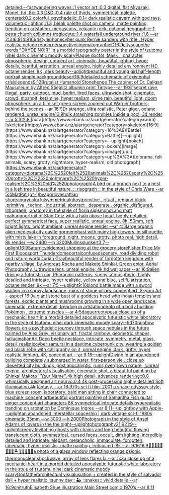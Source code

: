 [detailed,](https://www.ebank.nz/aiartgenerator?category=detailed%2C)[--fast](https://www.ebank.nz/aiartgenerator?category=--fast)[wandering waves::1 vector art::0.3 digital, flat Miyazaki, Monet, hd, 8k::0.3 D&D::0.4 rule of thirds, symmetrical, palette, centered:0.2 colorful, psychedelic::0.1](https://www.ebank.nz/aiartgenerator?category=wandering%2520waves%3A%3A1%2520vector%2520art%3A%3A0.3%2520digital%2C%2520flat%2520Miyazaki%2C%2520Monet%2C%2520hd%2C%25208k%3A%3A0.3%2520D%26D%3A%3A0.4%2520rule%2520of%2520thirds%2C%2520symmetrical%2C%2520palette%2C%2520centered%3A0.2%2520colorful%2C%2520psychedelic%3A%3A0.1)[< dark realistic cavern with god rays, volumetric lighting::1.3, bleak palette shot on camera, matte painting, trending on artstation, megascans, volcanic rock, national geographic::1, petra church collumns troglodyte::1.4 waterfall underground river::1.6 —ar 2:3](https://www.ebank.nz/aiartgenerator?category=%3C%2520dark%2520realistic%2520cavern%2520with%2520god%2520rays%2C%2520volumetric%2520lighting%3A%3A1.3%2C%2520bleak%2520palette%2520shot%2520on%2520camera%2C%2520matte%2520painting%2C%2520trending%2520on%2520artstation%2C%2520megascans%2C%2520volcanic%2520rock%2C%2520national%2520geographic%3A%3A1%2C%2520petra%2520church%2520collumns%2520troglodyte%3A%3A1.4%2520waterfall%2520underground%2520river%3A%3A1.6%2520%E2%80%94ar%25202%3A3)[16:9](https://www.ebank.nz/aiartgenerator?category=16%3A9)[14:9](https://www.ebank.nz/aiartgenerator?category=14%3A9)[1664](https://www.ebank.nz/aiartgenerator?category=1664)[style](https://www.ebank.nz/aiartgenerator?category=style)[phone](https://www.ebank.nz/aiartgenerator?category=phone)[cyber punk Bernie sanders with rifle . Hyper realistic octane render](https://www.ebank.nz/aiartgenerator?category=cyber%2520punk%2520Bernie%2520sanders%2520with%2520rifle%2520.%2520Hyper%2520realistic%2520octane%2520render)[perspective](https://www.ebank.nz/aiartgenerator?category=perspective)[cinematographic](https://www.ebank.nz/aiartgenerator?category=cinematographic)[O](https://www.ebank.nz/aiartgenerator?category=O)[16:9](https://www.ebank.nz/aiartgenerator?category=16%3A9)[cityscape](https://www.ebank.nz/aiartgenerator?category=cityscape)[the words "OXYDE NOIR" in a morbid typography poster in the style of tsutomu nihei dark cinematic moody scary](https://www.ebank.nz/aiartgenerator?category=the%2520words%2520%22OXYDE%2520NOIR%22%2520in%2520a%2520morbid%2520typography%2520poster%2520in%2520the%2520style%2520of%2520tsutomu%2520nihei%2520dark%2520cinematic%2520moody%2520scary)[Plague doctor, Mask, , character, atmospheric, design, concept art, cinematic, beautiful lighting, hyper details, beatiful, artstation, unreal engine, highly detailed environment HD, octane render, 8K, dark beauty](https://www.ebank.nz/aiartgenerator?category=Plague%2520doctor%2C%2520Mask%2C%2520%2C%2520character%2C%2520atmospheric%2C%2520design%2C%2520concept%2520art%2C%2520cinematic%2C%2520beautiful%2520lighting%2C%2520hyper%2520details%2C%2520beatiful%2C%2520artstation%2C%2520unreal%2520engine%2C%2520highly%2520detailed%2520environment%2520HD%2C%2520octane%2520render%2C%25208K%2C%2520dark%2520beauty)[--uplight](https://www.ebank.nz/aiartgenerator?category=--uplight)[beautiful and young girl,half-length portrait,simple background](https://www.ebank.nz/aiartgenerator?category=beautiful%2520and%2520young%2520girl%2Chalf-length%2520portrait%2Csimple%2520background)[desert](https://www.ebank.nz/aiartgenerator?category=desert)[16:9](https://www.ebank.nz/aiartgenerator?category=16%3A9)[detailed schematic of existential crisis](https://www.ebank.nz/aiartgenerator?category=detailed%2520schematic%2520of%2520existential%2520crisis)[legends](https://www.ebank.nz/aiartgenerator?category=legends)[9:12](https://www.ebank.nz/aiartgenerator?category=9%3A12)[Brutalist Humanoid Stonehenge The cabinet of Dr. Caligari Mausoleum by Alfred Stieglitz albumin print Tintype --ar 19:6](https://www.ebank.nz/aiartgenerator?category=Brutalist%2520Humanoid%2520Stonehenge%2520The%2520cabinet%2520of%2520Dr.%2520Caligari%2520Mausoleum%2520by%2520Alfred%2520Stieglitz%2520albumin%2520print%2520Tintype%2520--ar%252019%3A6)[1](https://www.ebank.nz/aiartgenerator?category=1)[secret rave, illegal, party, outdoor, mud, berlin, tired faces, ultrawide shot, cinematic, crowd, moshpit, ketamine, hyper realism, slime rain, beautiful light, doom atmosphere, on  a film set green screen zoomed out Warner brothers, behind the scenes --ar 16:9](https://www.ebank.nz/aiartgenerator?category=secret%2520rave%2C%2520illegal%2C%2520party%2C%2520outdoor%2C%2520mud%2C%2520berlin%2C%2520tired%2520faces%2C%2520ultrawide%2520shot%2C%2520cinematic%2C%2520crowd%2C%2520moshpit%2C%2520ketamine%2C%2520hyper%2520realism%2C%2520slime%2520rain%2C%2520beautiful%2520light%2C%2520doom%2520atmosphere%2C%2520on%2520%2520a%2520film%2520set%2520green%2520screen%2520zoomed%2520out%2520Warner%2520brothers%2C%2520behind%2520the%2520scenes%2520--ar%252016%3A9)[Dr strange, ultra realistic, Peter giger, octane rendered, unreal engine](https://www.ebank.nz/aiartgenerator?category=Dr%2520strange%2C%2520ultra%2520realistic%2C%2520Peter%2520giger%2C%2520octane%2520rendered%2C%2520unreal%2520engine)[16:9](https://www.ebank.nz/aiartgenerator?category=16%3A9)[hulk smashing zombies inside a pool, 3d render --ar 5:3](https://www.ebank.nz/aiartgenerator?category=hulk%2520smashing%2520zombies%2520inside%2520a%2520pool%2C%25203d%2520render%2520--ar%25205%3A3)[f2.8.](https://www.ebank.nz/aiartgenerator?category=f2.8.)[aura](https://www.ebank.nz/aiartgenerator?category=aura)[skeleton](https://www.ebank.nz/aiartgenerator?category=skeleton)[16:9](https://www.ebank.nz/aiartgenerator?category=16%3A9)[Battle](https://www.ebank.nz/aiartgenerator?category=Battle)[--uplight](https://www.ebank.nz/aiartgenerator?category=--uplight)[bokeh](https://www.ebank.nz/aiartgenerator?category=bokeh)[image](https://www.ebank.nz/aiartgenerator?category=image)[up::](https://www.ebank.nz/aiartgenerator?category=up%3A%3A)[diorama, felt animals, scary, grotty, nightmare, hyper-realism, old photograph](https://www.ebank.nz/aiartgenerator?category=diorama%2C%2520felt%2520animals%2C%2520scary%2C%2520grotty%2C%2520nightmare%2C%2520hyper-realism%2C%2520old%2520photograph)[A bird on a branch next to a nest in a lush tree in beautiful nature. :: risograph :: in the style of Chris Ware --ar 5:4](https://www.ebank.nz/aiartgenerator?category=A%2520bird%2520on%2520a%2520branch%2520next%2520to%2520a%2520nest%2520in%2520a%2520lush%2520tree%2520in%2520beautiful%2520nature.%2520%3A%3A%2520risograph%2520%3A%3A%2520in%2520the%2520style%2520of%2520Chris%2520Ware%2520--ar%25205%3A4)[MatPat (o^-')b](https://www.ebank.nz/aiartgenerator?category=MatPat%2520%28o%5E-%27%29b)[vapor](https://www.ebank.nz/aiartgenerator?category=vapor)[lovecraftian shore](https://www.ebank.nz/aiartgenerator?category=lovecraftian%2520shore)[angry](https://www.ebank.nz/aiartgenerator?category=angry)[colorful](https://www.ebank.nz/aiartgenerator?category=colorful)[symmetrical](https://www.ebank.nz/aiartgenerator?category=symmetrical)[ghost](https://www.ebank.nz/aiartgenerator?category=ghost)[primitive , ritual , red and black ,primitive , techno , industrial, abstract , desperate , organic ,disfigured, lithograph , anatomy in the style of floria sigismondi and matt mahurin](https://www.ebank.nz/aiartgenerator?category=primitive%2520%2C%2520ritual%2520%2C%2520red%2520and%2520black%2520%2Cprimitive%2520%2C%2520techno%2520%2C%2520industrial%2C%2520abstract%2520%2C%2520desperate%2520%2C%2520organic%2520%2Cdisfigured%2C%2520lithograph%2520%2C%2520anatomy%2520in%2520the%2520style%2520of%2520floria%2520sigismondi%2520and%2520matt%2520mahurin)[portrait of Stan Getz with a halo above head, highly detailed, perfect symmetrical face, super realistic, unreal engine, 8k, 50mm, soft bright lights, bright ambient, unreal engine render —ar 4:5](https://www.ebank.nz/aiartgenerator?category=portrait%2520of%2520Stan%2520Getz%2520with%2520a%2520halo%2520above%2520head%2C%2520highly%2520detailed%2C%2520perfect%2520symmetrical%2520face%2C%2520super%2520realistic%2C%2520unreal%2520engine%2C%25208k%2C%252050mm%2C%2520soft%2520bright%2520lights%2C%2520bright%2520ambient%2C%2520unreal%2520engine%2520render%2520%E2%80%94ar%25204%3A5)[large organic alien medieval city castle gormenghast with many high towers, in silhouette, with misty lake in foreground, night, moons, grotty, photo real, high detail, 8k render —w 2400 —h 3200](https://www.ebank.nz/aiartgenerator?category=large%2520organic%2520alien%2520medieval%2520city%2520castle%2520gormenghast%2520with%2520many%2520high%2520towers%2C%2520in%2520silhouette%2C%2520with%2520misty%2520lake%2520in%2520foreground%2C%2520night%2C%2520moons%2C%2520grotty%2C%2520photo%2520real%2C%2520high%2520detail%2C%25208k%2520render%2520%E2%80%94w%25202400%2520%E2%80%94h%25203200)[Mullins](https://www.ebank.nz/aiartgenerator?category=Mullins)[slunkert](https://www.ebank.nz/aiartgenerator?category=slunkert)[3:7](https://www.ebank.nz/aiartgenerator?category=3%3A7)[--uplight](https://www.ebank.nz/aiartgenerator?category=--uplight)[16:9](https://www.ebank.nz/aiartgenerator?category=16%3A9)[Saturn::](https://www.ebank.nz/aiartgenerator?category=Saturn%3A%3A)[voldemort shopping at the grocery store](https://www.ebank.nz/aiartgenerator?category=voldemort%2520shopping%2520at%2520the%2520grocery%2520store)[Fisher Price My First Bloodsport Thunderdome](https://www.ebank.nz/aiartgenerator?category=Fisher%2520Price%2520My%2520First%2520Bloodsport%2520Thunderdome)[portal](https://www.ebank.nz/aiartgenerator?category=portal)[confused](https://www.ebank.nz/aiartgenerator?category=confused)[scenery, road dividing robot and nature world](https://www.ebank.nz/aiartgenerator?category=scenery%2C%2520road%2520dividing%2520robot%2520and%2520nature%2520world)[Dorian Gray](https://www.ebank.nz/aiartgenerator?category=Dorian%2520Gray)[beautiful render of forgotten kingdom with nearby village, by Andreas Rocha and Makoto Shinkai, Green color, Aerial Photography, Ultrawide lens, unreal engine, 4k hd wallpaper --ar 16:9](https://www.ebank.nz/aiartgenerator?category=beautiful%2520render%2520of%2520forgotten%2520kingdom%2520with%2520nearby%2520village%2C%2520by%2520Andreas%2520Rocha%2520and%2520Makoto%2520Shinkai%2C%2520Green%2520color%2C%2520Aerial%2520Photography%2C%2520Ultrawide%2520lens%2C%2520unreal%2520engine%2C%25204k%2520hd%2520wallpaper%2520--ar%252016%3A9)[alien driving a futuristic car, Pharaonic patterns, sunny, atmospheric, highly detailed and intricate, hyper realistic, yellow and blue, sci fi, artstation, octane render, 8k --ar 7:5 --uplight](https://www.ebank.nz/aiartgenerator?category=alien%2520driving%2520a%2520futuristic%2520car%2C%2520Pharaonic%2520patterns%2C%2520sunny%2C%2520atmospheric%2C%2520highly%2520detailed%2520and%2520intricate%2C%2520hyper%2520realistic%2C%2520yellow%2520and%2520blue%2C%2520sci%2520fi%2C%2520artstation%2C%2520octane%2520render%2C%25208k%2520--ar%25207%3A5%2520--uplight)[9:16](https://www.ebank.nz/aiartgenerator?category=9%3A16)[blond battle mage with a sword waiting in a snowy landscape, ruins of stone pillars, concept art, Skyrim Art --aspect 16:9](https://www.ebank.nz/aiartgenerator?category=blond%2520battle%2520mage%2520with%2520a%2520sword%2520waiting%2520in%2520a%2520snowy%2520landscape%2C%2520ruins%2520of%2520stone%2520pillars%2C%2520concept%2520art%2C%2520Skyrim%2520Art%2520--aspect%252016%3A9)[a giant stone bust of a goddess head with indian temples and forests, exotic plants and mushrooms growing in a wide open landscape, cinematic, extreme detail, trending in artstation](https://www.ebank.nz/aiartgenerator?category=a%2520giant%2520stone%2520bust%2520of%2520a%2520goddess%2520head%2520with%2520indian%2520temples%2520and%2520forests%2C%2520exotic%2520plants%2520and%2520mushrooms%2520growing%2520in%2520a%2520wide%2520open%2520landscape%2C%2520cinematic%2C%2520extreme%2520detail%2C%2520trending%2520in%2520artstation)[photo of a body building Pokémon , extreme muscles —ar 4:5](https://www.ebank.nz/aiartgenerator?category=photo%2520of%2520a%2520body%2520building%2520Pok%C3%A9mon%2520%2C%2520extreme%2520muscles%2520%E2%80%94ar%25204%3A5)[daguerreotypes](https://www.ebank.nz/aiartgenerator?category=daguerreotypes)[a close up of a mechanicl heart in a morbid detailed apocalyptic futuristic white laboratory in the style of tsutomu nihei dark cinematic moody scary](https://www.ebank.nz/aiartgenerator?category=a%2520close%2520up%2520of%2520a%2520mechanicl%2520heart%2520in%2520a%2520morbid%2520detailed%2520apocalyptic%2520futuristic%2520white%2520laboratory%2520in%2520the%2520style%2520of%2520tsutomu%2520nihei%2520dark%2520cinematic%2520moody%2520scary)[--hd](https://www.ebank.nz/aiartgenerator?category=--hd)[70](https://www.ebank.nz/aiartgenerator?category=70)[rainbow flowers on a psychedelic journey through space nebulas in the future painted by Alex Grey, visionary art, fractal rainbow, geometric shapes, hallucination](https://www.ebank.nz/aiartgenerator?category=rainbow%2520flowers%2520on%2520a%2520psychedelic%2520journey%2520through%2520space%2520nebulas%2520in%2520the%2520future%2520painted%2520by%2520Alex%2520Grey%2C%2520visionary%2520art%2C%2520fractal%2520rainbow%2C%2520geometric%2520shapes%2C%2520hallucination)[Art Deco beetle necklace, intricate, symmetry, metal, glass, detail, realistic](https://www.ebank.nz/aiartgenerator?category=Art%2520Deco%2520beetle%2520necklace%2C%2520intricate%2C%2520symmetry%2C%2520metal%2C%2520glass%2C%2520detail%2C%2520realistic)[cyber samurai in a daytime cyberpunk city, wearing a golden and black robe with calligraphy on it, unreal engine, dark, gritty, hyper realistic lighting, 4K, concept art —ar 9:16](https://www.ebank.nz/aiartgenerator?category=cyber%2520samurai%2520in%2520a%2520daytime%2520cyberpunk%2520city%2C%2520wearing%2520a%2520golden%2520and%2520black%2520robe%2520with%2520calligraphy%2520on%2520it%2C%2520unreal%2520engine%2C%2520dark%2C%2520gritty%2C%2520hyper%2520realistic%2520lighting%2C%25204K%2C%2520concept%2520art%2520%E2%80%94ar%25209%3A16)[--uplight](https://www.ebank.nz/aiartgenerator?category=--uplight)[Diving in an abandoned building completely submerged in water, first-person vie , close up ,deserted city buildings, post apocalyptic ,ruins,overgrown nature , Unreal engine, architectural visualisation, cinematic shot, a beautiful painting by Shinkai Makoto ''Your Name'',4k,high detail, advanced rendering::0.8 whimsically designed art nourvo:0.4 4k post-processing highly detailed,Soft illumination,4k,fantasy, --ar 16:9](https://www.ebank.nz/aiartgenerator?category=Diving%2520in%2520an%2520abandoned%2520building%2520completely%2520submerged%2520in%2520water%2C%2520first-person%2520vie%2520%2C%2520close%2520up%2520%2Cdeserted%2520city%2520buildings%2C%2520post%2520apocalyptic%2520%2Cruins%2Covergrown%2520nature%2520%2C%2520Unreal%2520engine%2C%2520architectural%2520visualisation%2C%2520cinematic%2520shot%2C%2520a%2520beautiful%2520painting%2520by%2520Shinkai%2520Makoto%2520%27%27Your%2520Name%27%27%2C4k%2Chigh%2520detail%2C%2520advanced%2520rendering%3A%3A0.8%2520whimsically%2520designed%2520art%2520nourvo%3A0.4%25204k%2520post-processing%2520highly%2520detailed%2CSoft%2520illumination%2C4k%2Cfantasy%2C%2520--ar%252016%3A9)[70s sci fi film, 2001 a space odyssey style, blue screen room, laboratory, bald man sitting in chair connected to machine, concept art](https://www.ebank.nz/aiartgenerator?category=70s%2520sci%2520fi%2520film%2C%25202001%2520a%2520space%2520odyssey%2520style%2C%2520blue%2520screen%2520room%2C%2520laboratory%2C%2520bald%2520man%2520sitting%2520in%2520chair%2520connected%2520to%2520machine%2C%2520concept%2520art)[beautiful portrait painting of Samantha Fish guitar singer concept art characters 8K symmetrical intricate details hyperealistic trending on artstation by Dominique Ingres --ar 8:11](https://www.ebank.nz/aiartgenerator?category=beautiful%2520portrait%2520painting%2520of%2520Samantha%2520Fish%2520guitar%2520singer%2520concept%2520art%2520characters%25208K%2520symmetrical%2520intricate%2520details%2520hyperealistic%2520trending%2520on%2520artstation%2520by%2520Dominique%2520Ingres%2520--ar%25208%3A11)[--uplight](https://www.ebank.nz/aiartgenerator?category=--uplight)[boy with Apple](https://www.ebank.nz/aiartgenerator?category=boy%2520with%2520Apple)[--uplight](https://www.ebank.nz/aiartgenerator?category=--uplight)[an abandoned interstellar spaceship | dark vintage sci-fi 1980s cinematic 35mm —w 3000 —h 2000](https://www.ebank.nz/aiartgenerator?category=an%2520abandoned%2520interstellar%2520spaceship%2520%7C%2520dark%2520vintage%2520sci-fi%25201980s%2520cinematic%252035mm%2520%E2%80%94w%25203000%2520%E2%80%94h%25202000)[Photograph in the style of Ansel Adams of lovers in the the night](https://www.ebank.nz/aiartgenerator?category=Photograph%2520in%2520the%2520style%2520of%2520Ansel%2520Adams%2520of%2520lovers%2520in%2520the%2520the%2520night)[--uplight](https://www.ebank.nz/aiartgenerator?category=--uplight)[photography](https://www.ebank.nz/aiartgenerator?category=photography)[21:9](https://www.ebank.nz/aiartgenerator?category=21%3A9)[21:9](https://www.ebank.nz/aiartgenerator?category=21%3A9)[--uplight](https://www.ebank.nz/aiartgenerator?category=--uplight)[creepy levitating ghosts with chains and long beautiful flowing translucent cloth, symmetrical, cursed faces, occult, dim lighting, incredibly detailed and intricate, elegant, melancholic, immaculate, forgotten, cinematic, hyper-realistic, matte painting, enhanced, 8k --ar 9:16](https://www.ebank.nz/aiartgenerator?category=creepy%2520levitating%2520ghosts%2520with%2520chains%2520and%2520long%2520beautiful%2520flowing%2520translucent%2520cloth%2C%2520symmetrical%2C%2520cursed%2520faces%2C%2520occult%2C%2520dim%2520lighting%2C%2520incredibly%2520detailed%2520and%2520intricate%2C%2520elegant%2C%2520melancholic%2C%2520immaculate%2C%2520forgotten%2C%2520cinematic%2C%2520hyper-realistic%2C%2520matte%2520painting%2C%2520enhanced%2C%25208k%2520--ar%25209%3A16)[16:9](https://www.ebank.nz/aiartgenerator?category=16%3A9)[🧞‍♂️🧞‍♀️🧞👾🐙🦑🏝🌌🌊🔮🏴‍☠️](https://www.ebank.nz/aiartgenerator?category=%F0%9F%A7%9E%E2%80%8D%E2%99%82%EF%B8%8F%F0%9F%A7%9E%E2%80%8D%E2%99%80%EF%B8%8F%F0%9F%A7%9E%F0%9F%91%BE%F0%9F%90%99%F0%9F%A6%91%F0%9F%8F%9D%F0%9F%8C%8C%F0%9F%8C%8A%F0%9F%94%AE%F0%9F%8F%B4%E2%80%8D%E2%98%A0%EF%B8%8F)[a photo of a glass window reflecting orange psionic thermonuclear shockwave, array of lens flares la --ar 5:3](https://www.ebank.nz/aiartgenerator?category=a%2520photo%2520of%2520a%2520glass%2520window%2520reflecting%2520orange%2520psionic%2520thermonuclear%2520shockwave%2C%2520array%2520of%2520lens%2520flares%2520la%2520--ar%25205%3A3)[a close up of a mechanicl heart in a morbid detailed apocalyptic futuristic white laboratory in the style of tsutomu nihei dark cinematic moody scary](https://www.ebank.nz/aiartgenerator?category=a%2520close%2520up%2520of%2520a%2520mechanicl%2520heart%2520in%2520a%2520morbid%2520detailed%2520apocalyptic%2520futuristic%2520white%2520laboratory%2520in%2520the%2520style%2520of%2520tsutomu%2520nihei%2520dark%2520cinematic%2520moody%2520scary)[Godfather](https://www.ebank.nz/aiartgenerator?category=Godfather)[architectual visualusiation + created in the style of salvador dali + hyper realistic ::sunny day:: 🏜️ ::snakes:: vivid details --ar 16:9](https://www.ebank.nz/aiartgenerator?category=architectual%2520visualusiation%2520%2B%2520created%2520in%2520the%2520style%2520of%2520salvador%2520dali%2520%2B%2520hyper%2520realistic%2520%3A%3Asunny%2520day%3A%3A%2520%F0%9F%8F%9C%EF%B8%8F%2520%3A%3Asnakes%3A%3A%2520vivid%2520details%2520--ar%252016%3A9)[oni](https://www.ebank.nz/aiartgenerator?category=oni)[truth](https://www.ebank.nz/aiartgenerator?category=truth)[Elisabeth Shue illustration Main Street comic 1970’s --ar 8:11](https://www.ebank.nz/aiartgenerator?category=Elisabeth%2520Shue%2520illustration%2520Main%2520Street%2520comic%25201970%E2%80%99s%2520--ar%25208%3A11)